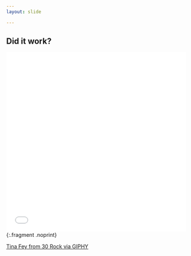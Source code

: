 ```yaml
---
layout: slide

---
```


## Did it work?

<iframe src="//giphy.com/embed/OcZp0maz6ALok" width="480" height="480"
frameBorder="0" class="giphy-embed" allowFullScreen></iframe>
{:.fragment .noprint}

<p class="notes"> <a
href="http://giphy.com/gifs/30-rock-liz-lemon-i-love-this-show-OcZp0maz6ALok">
Tina Fey from 30 Rock via GIPHY</a> </p>
